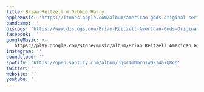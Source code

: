```yaml
---
title: Brian Reitzell & Debbie Harry
appleMusic: 'https://itunes.apple.com/album/american-gods-original-series-soundtrack/1243676130'
bandcamp: ''
discogs: 'https://www.discogs.com/Brian-Reitzell-American-Gods-Original-Television-Series-Soundtrack/master/1228940'
facebook: ''
googleMusic: >-
   https://play.google.com/store/music/album/Brian_Reitzell_American_Gods_Original_Series_Sound?id=B2cdxktm2pmve3claeogwx4s45q
instagram: ''
soundcloud: ''
spotify: 'https://open.spotify.com/album/3gsrTmOmYnIwOzI4a7QRcD'
twitter: ''
website: ''
youtube: ''
---
```

